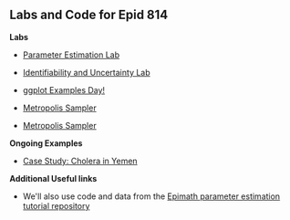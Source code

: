 
## Labs and Code for Epid 814

**Labs**
- [Parameter Estimation Lab](https://epimath.github.io/epid-814-materials/Labs/EstimationLab/)

- [Identifiability and Uncertainty Lab](https://epimath.github.io/epid-814-materials/Labs/IdentifiabilityUncertainty/IdentifiablilityUncertaintyLab.html)

- [ggplot Examples Day!](https://epimath.github.io/epid-814-materials/Labs/ggplotExamples/)

- [Metropolis Sampler](https://epimath.github.io/epid-814-materials/Labs/MetropolisSampler/MetropolisSampler.html)

- [Metropolis Sampler](https://epimath.github.io/epid-814-materials/Labs/BayesianToolsLab/BayesianTools.html)

**Ongoing Examples**
- [Case Study: Cholera in Yemen](https://epimath.github.io/epid-814-materials/Labs/CholeraYemenCaseStudy/)

**Additional Useful links**
- We'll also use code and data from the [Epimath parameter estimation tutorial repository](https://github.com/epimath/param-estimation-SIR)
